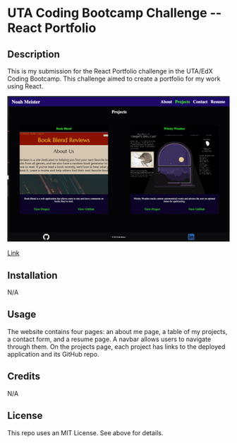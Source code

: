 # UTA Coding Bootcamp Challenge  -- React Portfolio

## Description

This is my submission for the React Portfolio challenge in the UTA/EdX Coding Bootcamp. This challenge aimed to create a portfolio for my work using React.

<img src="public/assets/images/portfolio_screenshot.png"/>

<a href="https://main--noahmeister.netlify.app/">Link</a>



## Installation

N/A

## Usage

The website contains four pages: an about me page, a table of my projects, a contact form, and a resume page. A navbar allows users to navigate through them. On the projects page, each project has links to the deployed application and its GitHub repo.

## Credits

N/A

## License

This repo uses an MIT License. See above for details.
